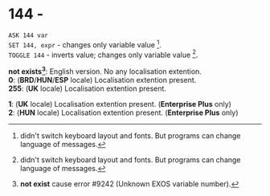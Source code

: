 # 144 - 

`ASK 144 var`  
`SET 144, expr` - changes only variable value [^1].  
`TOGGLE 144` - inverts value; changes only variable value [^1].

**not exists[^2]**: English version. No any localisation extention.  
**0**: (**BRD**/**HUN**/**ESP** locale) Localisation extention present.  
**255**: (**UK** locale) Localisation extention present.  

**1**: (**UK** locale) Localisation extention present. (**Enterprise Plus** only)  
**2**: (**HUN** locale) Localisation extention present. (**Enterprise Plus** only)  

[^1]: didn't switch keyboard layout and fonts. But programs can change language of messages.  
[^2]: **not exist** cause error #9242 (Unknown EXOS variable number).
